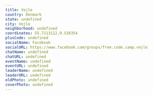 ```yaml
---
title: Vejle
country: Denmark
state: undefined
city: Vejle
neighborhood: undefined
coordinates: 55.7113112,9.536354
plusCode: undefined
socialName: Facebook
socialURL: https://www.facebook.com/groups/free.code.camp.vejle
chatName: undefined
chatURL: undefined
eventName: undefined
eventURL: undefined
leaderName: undefined
leaderURL: undefined
oldPhoto: undefined
coverPhoto: undefined
---
```

